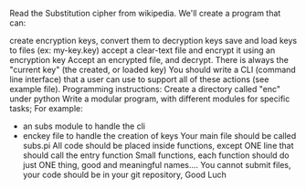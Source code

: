 Read the Substitution cipher from wikipedia.
We'll create a program that can:

create encryption keys, convert them to decryption keys
save and load keys to files (ex:  my-key.key)
accept a clear-text file and encrypt it using an encryption key
Accept an encrypted file, and decrypt.
There is always the "current key"  (the created, or loaded key)
You should write a CLI (command line interface) that a user can use to support all of these actions (see example file).
Programming instructions:
Create a directory called "enc" under python
Write a modular program, with different modules for specific tasks; For example:
- an subs module to handle the cli
- enckey file to handle the creation of keys
Your main file should be called subs.pi
All code should be placed inside functions, except ONE line that should call the entry function
Small functions, each function should do just ONE thing, good and meaningful names....
You cannot submit files, your code should be in your git repository,
Good Luch

